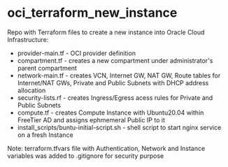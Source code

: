 # oci_terraform_new_instance
Repo with Terraform files to create a new instance into Oracle Cloud Infrastructure:
* provider-main.tf - OCI provider definition
* compartment.tf - creates a new compartment under administrator's parent compartment
* network-main.tf - creates VCN, Internet GW, NAT GW, Route tables for Internet/NAT GWs, Private and Public Subnets with DHCP address allocation
* security-lists.rf - creates Ingress/Egress acess rules for Private and Public Subnets
* compute.tf - creates Compute Instance with Ubuntu20.04 within FreeTier AD and assigns ephmemeral Public IP to it
* install_scripts/buntu-initial-script.sh - shell script to start nginx service on a fresh Instance

Note: terraform.tfvars file with Authentication, Network and Instance variables was added to .gitignore for security purpose
